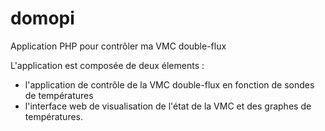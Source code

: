 # domopi
Application PHP pour contrôler ma VMC double-flux

L'application est composée de deux élements : 

 - l'application de contrôle de la VMC double-flux en fonction de sondes de températures
 - l'interface web de visualisation de l'état de la VMC et des graphes de températures.
